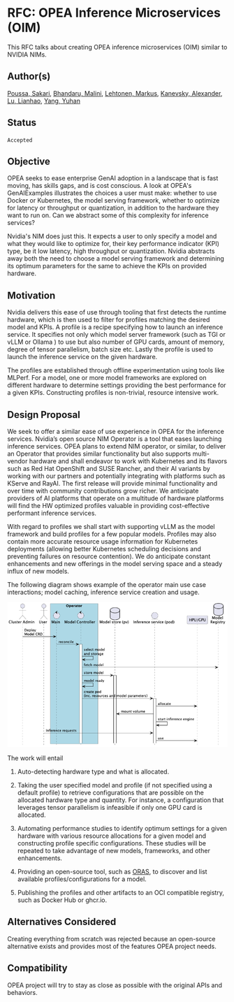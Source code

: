# RFC: OPEA Inference Microservices (OIM)

This RFC talks about creating OPEA inference microservices (OIM) similar to NVIDIA NIMs.

## Author(s)

[Poussa, Sakari](https://github.com/poussa),
[Bhandaru, Malini](https://github.com/mkbhanda),
[Lehtonen, Markus](https://github.com/marquiz),
[Kanevsky, Alexander](https://github.com/kad),
[Lu, Lianhao](https://github.com/lianhao),
[Yang, Yuhan](https://github.com/PeterYang12)

## Status

`Accepted`

## Objective

OPEA seeks to ease enterprise GenAI adoption in a landscape that is fast moving, has skills gaps, and is cost conscious. A look at OPEA's GenAIExamples illustrates the choices a user must make: whether to use Docker or Kubernetes, the model serving framework, whether to optimize for latency or throughput or quantization, in addition to the hardware they want to run on. Can we abstract some of this complexity for inference services?

Nvidia's NIM does just this. It expects a user to only specify a model and what they would like to optimize for, their key performance indicator (KPI) type, be it low latency, high throughput or quantization. Nvidia abstracts away both the need to choose a model serving framework and determining its optimum parameters for the same to achieve the KPIs on provided hardware.

## Motivation

Nvidia delivers this ease of use through tooling that first detects the runtime hardware, which is then used to filter for profiles matching the desired model and KPIs. A profile is a recipe specifying how to launch an inference service.  It specifies not only which model server framework (such as TGI or vLLM or Ollama ) to use but also number of GPU cards, amount of memory, degree of tensor parallelism, batch size etc. Lastly the profile is used to launch the inference service on the given hardware.

The profiles are established through offline experimentation using tools like MLPerf. For a model, one or more model frameworks are explored on different hardware to determine settings providing the best performance for a given KPIs. Constructing profiles is non-trivial, resource intensive work.

## Design Proposal

We seek to offer a similar ease of use experience in OPEA for the inference services. Nvidia’s open source NIM Operator is a tool that eases launching inference services. OPEA plans to extend NIM operator, or similar, to deliver an Operator that provides similar functionality but also supports multi-vendor hardware and shall endeavor to work with Kubernetes and its flavors such as Red Hat OpenShift and SUSE Rancher, and their AI variants by working with our partners and potentially integrating with platforms such as KServe and RayAI.  The first release will provide minimal functionality and over time with community contributions grow richer.  We anticipate providers of AI platforms that operate on a multitude of hardware platforms will find the HW optimized profiles valuable in providing cost-effective performant inference services.

With regard to profiles we shall start with supporting vLLM as the model framework and build profiles for a few popular models. Profiles may also contain more accurate resource usage information for Kubernetes deployments (allowing better Kubernetes scheduling decisions and preventing failures on resource contention). We do anticipate constant enhancements and new offerings in the model serving space and a steady influx of new models.

The following diagram shows example of the operator main use case interactions; model caching, inference service creation and usage.

![OIM operator interactions](assets/oim-operator-flow.png)

The work will entail 

1) Auto-detecting hardware type and what is allocated.

2) Taking the user specified model and profile (if not specified using a default profile) to retrieve configurations that are possible on the allocated hardware type and quantity. For instance, a configuration that leverages tensor parallelism is infeasible if only one GPU card is allocated.

3) Automating performance studies to identify optimum settings for a given hardware with various resource allocations for a given model and constructing profile specific configurations. These studies will be repeated to take advantage of new models, frameworks, and other enhancements.

4) Providing an open-source tool, such as [ORAS](https://oras.land/), to discover and list available profiles/configurations for a model.

5) Publishing the profiles and other artifacts to an OCI compatible registry, such as Docker Hub or ghcr.io.

## Alternatives Considered

Creating everything from scratch was rejected because an open-source alternative exists and provides most of the features OPEA project needs.

## Compatibility

OPEA project will try to stay as close as possible with the original APIs and behaviors.
